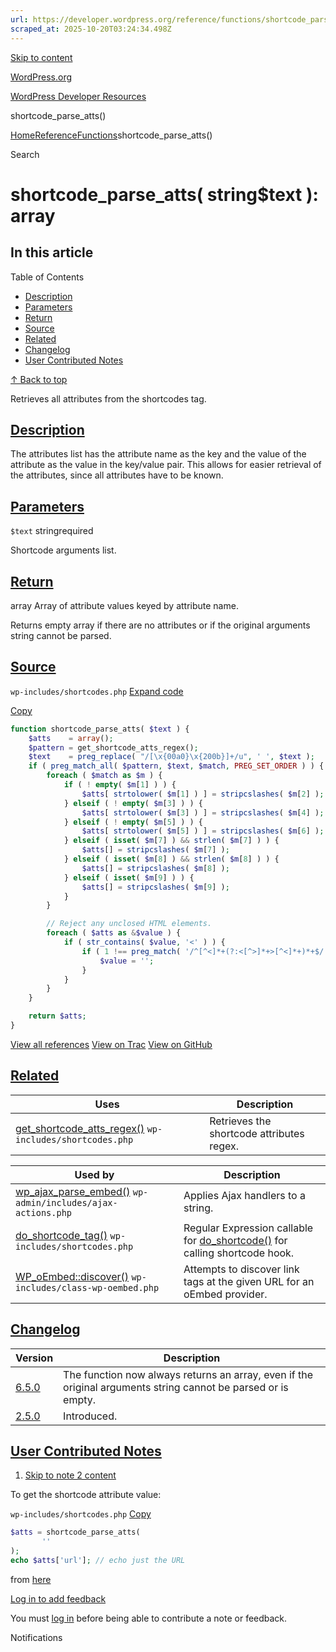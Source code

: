 ```yaml
---
url: https://developer.wordpress.org/reference/functions/shortcode_parse_atts
scraped_at: 2025-10-20T03:24:34.498Z
---
```


[Skip to content](https://developer.wordpress.org/reference/functions/shortcode_parse_atts/#wp--skip-link--target)

[WordPress.org](https://wordpress.org/)

[WordPress Developer Resources](https://developer.wordpress.org/)

shortcode\_parse\_atts()


[Home](https://developer.wordpress.org/)[Reference](https://developer.wordpress.org/reference/)[Functions](https://developer.wordpress.org/reference/functions/)shortcode\_parse\_atts()

Search

# shortcode\_parse\_atts( string$text ): array

## In this article

Table of Contents

- [Description](https://developer.wordpress.org/reference/functions/shortcode_parse_atts/#description)
- [Parameters](https://developer.wordpress.org/reference/functions/shortcode_parse_atts/#parameters)
- [Return](https://developer.wordpress.org/reference/functions/shortcode_parse_atts/#return)
- [Source](https://developer.wordpress.org/reference/functions/shortcode_parse_atts/#source)
- [Related](https://developer.wordpress.org/reference/functions/shortcode_parse_atts/#related)
- [Changelog](https://developer.wordpress.org/reference/functions/shortcode_parse_atts/#changelog)
- [User Contributed Notes](https://developer.wordpress.org/reference/functions/shortcode_parse_atts/#user-contributed-notes)

[↑ Back to top](https://developer.wordpress.org/reference/functions/shortcode_parse_atts/#wp--skip-link--target)

Retrieves all attributes from the shortcodes tag.

## [Description](https://developer.wordpress.org/reference/functions/shortcode_parse_atts/\#description)

The attributes list has the attribute name as the key and the value of the attribute as the value in the key/value pair. This allows for easier retrieval of the attributes, since all attributes have to be known.

## [Parameters](https://developer.wordpress.org/reference/functions/shortcode_parse_atts/\#parameters)

`$text` stringrequired

Shortcode arguments list.

## [Return](https://developer.wordpress.org/reference/functions/shortcode_parse_atts/\#return)

array Array of attribute values keyed by attribute name.

Returns empty array if there are no attributes or if the original arguments string cannot be parsed.

## [Source](https://developer.wordpress.org/reference/functions/shortcode_parse_atts/\#source)

`wp-includes/shortcodes.php`
[Expand code](https://developer.wordpress.org/reference/functions/shortcode_parse_atts/#)

[Copy](https://developer.wordpress.org/reference/functions/shortcode_parse_atts/#)

```php
function shortcode_parse_atts( $text ) {
	$atts    = array();
	$pattern = get_shortcode_atts_regex();
	$text    = preg_replace( "/[\x{00a0}\x{200b}]+/u", ' ', $text );
	if ( preg_match_all( $pattern, $text, $match, PREG_SET_ORDER ) ) {
		foreach ( $match as $m ) {
			if ( ! empty( $m[1] ) ) {
				$atts[ strtolower( $m[1] ) ] = stripcslashes( $m[2] );
			} elseif ( ! empty( $m[3] ) ) {
				$atts[ strtolower( $m[3] ) ] = stripcslashes( $m[4] );
			} elseif ( ! empty( $m[5] ) ) {
				$atts[ strtolower( $m[5] ) ] = stripcslashes( $m[6] );
			} elseif ( isset( $m[7] ) && strlen( $m[7] ) ) {
				$atts[] = stripcslashes( $m[7] );
			} elseif ( isset( $m[8] ) && strlen( $m[8] ) ) {
				$atts[] = stripcslashes( $m[8] );
			} elseif ( isset( $m[9] ) ) {
				$atts[] = stripcslashes( $m[9] );
			}
		}

		// Reject any unclosed HTML elements.
		foreach ( $atts as &$value ) {
			if ( str_contains( $value, '<' ) ) {
				if ( 1 !== preg_match( '/^[^<]*+(?:<[^>]*+>[^<]*+)*+$/', $value ) ) {
					$value = '';
				}
			}
		}
	}

	return $atts;
}

```

[View all references](https://developer.wordpress.org/reference/files/wp-includes/shortcodes.php/) [View on Trac](https://core.trac.wordpress.org/browser/tags/6.8.3/src/wp-includes/shortcodes.php#L613) [View on GitHub](https://github.com/WordPress/wordpress-develop/blob/6.8.3/src/wp-includes/shortcodes.php#L613-L645)

## [Related](https://developer.wordpress.org/reference/functions/shortcode_parse_atts/\#related)

| Uses | Description |
| --- | --- |
| [get\_shortcode\_atts\_regex()](https://developer.wordpress.org/reference/functions/get_shortcode_atts_regex/) `wp-includes/shortcodes.php` | Retrieves the shortcode attributes regex. |

| Used by | Description |
| --- | --- |
| [wp\_ajax\_parse\_embed()](https://developer.wordpress.org/reference/functions/wp_ajax_parse_embed/) `wp-admin/includes/ajax-actions.php` | Applies Ajax handlers to a string. |
| [do\_shortcode\_tag()](https://developer.wordpress.org/reference/functions/do_shortcode_tag/) `wp-includes/shortcodes.php` | Regular Expression callable for [do\_shortcode()](https://developer.wordpress.org/reference/functions/do_shortcode/) for calling shortcode hook. |
| [WP\_oEmbed::discover()](https://developer.wordpress.org/reference/classes/wp_oembed/discover/) `wp-includes/class-wp-oembed.php` | Attempts to discover link tags at the given URL for an oEmbed provider. |

## [Changelog](https://developer.wordpress.org/reference/functions/shortcode_parse_atts/\#changelog)

| Version | Description |
| --- | --- |
| [6.5.0](https://developer.wordpress.org/reference/since/6.5.0/) | The function now always returns an array, even if the original arguments string cannot be parsed or is empty. |
| [2.5.0](https://developer.wordpress.org/reference/since/2.5.0/) | Introduced. |

## [User Contributed Notes](https://developer.wordpress.org/reference/functions/shortcode_parse_atts/\#user-contributed-notes)

1. [Skip to note 2 content](https://developer.wordpress.org/reference/functions/shortcode_parse_atts/#comment-content-3867)



To get the shortcode attribute value:





`wp-includes/shortcodes.php`
[Copy](https://developer.wordpress.org/reference/functions/shortcode_parse_atts/#)




```php
$atts = shortcode_parse_atts(
       ''
);
echo $atts['url']; // echo just the URL
```





from [here](https://wordpress.stackexchange.com/questions/107278/how-to-parse-this-shortcode)





[Log in to add feedback](https://login.wordpress.org/?redirect_to=https%3A%2F%2Fdeveloper.wordpress.org%2Freference%2Ffunctions%2Fshortcode_parse_atts%2F%3Freplytocom%3D3867%23feedback-editor-3867)


You must [log in](https://login.wordpress.org/?redirect_to=https%3A%2F%2Fdeveloper.wordpress.org%2Freference%2Ffunctions%2Fshortcode_parse_atts%2F) before being able to contribute a note or feedback.

Notifications